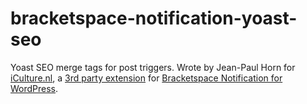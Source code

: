 # bracketspace-notification-yoast-seo

Yoast SEO merge tags for post triggers. Wrote by Jean-Paul Horn for [iCulture.nl](https://www.iculture.nl/), a [3rd party extension](https://docs.bracketspace.com/notification/extensions/3rd-party-extensions) for [Bracketspace Notification for WordPress](https://wordpress.org/plugins/notification/).

